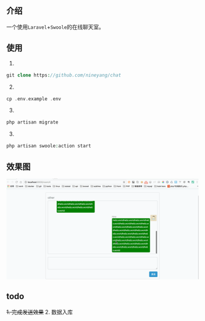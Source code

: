 ## 介绍
一个使用`Laravel`+`Swoole`的在线聊天室。

## 使用
1. 

```php
git clone https://github.com/nineyang/chat
```

2. 

```php
cp .env.example .env
```

3.
 
```php
php artisan migrate
```

3. 

```php
php artisan swoole:action start
```


## 效果图

![Aaron Swartz](/public/image/chat.gif)

## todo
~~1. 完成发送效果~~
2. 数据入库